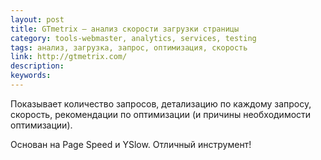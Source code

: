 ```yaml
---
layout: post
title: GTmetrix — анализ скорости загрузки страницы
category: tools-webmaster, analytics, services, testing
tags: анализ, загрузка, запрос, оптимизация, скорость
link: http://gtmetrix.com/
description:
keywords:
---
```


<p>Показывает количество запросов, детализацию по каждому запросу, скорость, рекомендации по оптимизации (и причины необходимости оптимизации).</p>
<p>Основан на Page Speed и YSlow. Отличный инструмент!</p>
